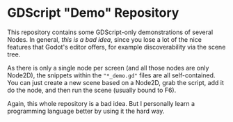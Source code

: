 # GDScript "Demo" Repository

This repository contains some GDScript-only demonstrations of several Nodes. In
general, *this is a bad idea*, since you lose a lot of the nice features that
Godot's editor offers, for example discoverability via the scene tree.

As there is only a single node per screen (and all those nodes are only Node2D),
the snippets within the `"*_demo.gd"` files are all self-contained. You can just
create a new scene based on a Node2D, grab the script, add it do the node, and
then run the scene (usually bound to F6).

Again, this whole repository is a bad idea. But I personally learn a programming 
language better by using it the hard way.
